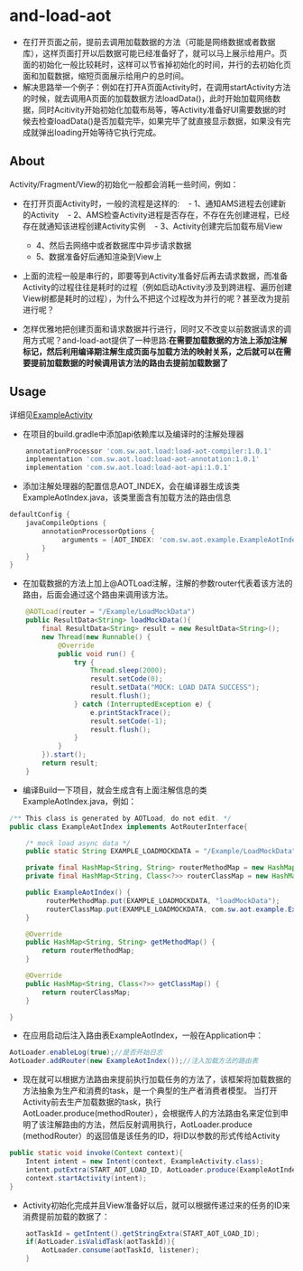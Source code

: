 and-load-aot
===============

- 在打开页面之前，提前去调用加载数据的方法（可能是网络数据或者数据库），这样页面打开以后数据可能已经准备好了，就可以马上展示给用户。页面的初始化一般比较耗时，这样可以节省掉初始化的时间，并行的去初始化页面和加载数据，缩短页面展示给用户的总时间。
- 解决思路举一个例子：例如在打开A页面Activity时，在调用startActivity方法的时候，就去调用A页面的加载数据方法loadData()，此时开始加载网络数据，同时Acitivity开始初始化加载布局等，等Activity准备好UI需要数据的时候去检查loadData()是否加载完毕，如果完毕了就直接显示数据，如果没有完成就弹出loading开始等待它执行完成。



About
-----

Activity/Fragment/View的初始化一般都会消耗一些时间，例如：
- 在打开页面Activity时，一般的流程是这样的:
    - 1、通知AMS进程去创建新的Activity
    - 2、AMS检查Activity进程是否存在，不存在先创建进程，已经存在就通知该进程创建Activity实例
    - 3、Activity创建完后加载布局View 
    - 4、然后去网络中或者数据库中异步请求数据
    - 5、数据准备好后通知渲染到View上
    
- 上面的流程一般是串行的，即要等到Activity准备好后再去请求数据，而准备Activity的过程往往是耗时的过程（例如启动Activity涉及到跨进程、遍历创建View树都是耗时的过程），为什么不把这个过程改为并行的呢？甚至改为提前进行呢？

- 怎样优雅地把创建页面和请求数据并行进行，同时又不改变以前数据请求的调用方式呢？and-load-aot提供了一种思路:**在需要加载数据的方法上添加注解标记，然后利用编译期注解生成页面与加载方法的映射关系，之后就可以在需要提前加载数据的时候调用该方法的路由去提前加载数据了**



Usage
-----

详细见[ExampleActivity](https://github.com/heimashi/and-load-aot/blob/master/example/src/main/java/com/sw/aot/example/ExampleActivity.java)

- 在项目的build.gradle中添加api依赖库以及编译时的注解处理器
```groovy
    annotationProcessor 'com.sw.aot.load:load-aot-compiler:1.0.1'
    implementation 'com.sw.aot.load:load-aot-annotation:1.0.1'
    implementation 'com.sw.aot.load:load-aot-api:1.0.1'
```

- 添加注解处理器的配置信息AOT_INDEX，会在编译器生成该类ExampleAotIndex.java，该类里面含有加载方法的路由信息
```groovy
defaultConfig {
    javaCompileOptions {
        annotationProcessorOptions {
             arguments = [AOT_INDEX: 'com.sw.aot.example.ExampleAotIndex']
        }
    }
}
```
    
- 在加载数据的方法上加上@AOTLoad注解，注解的参数router代表着该方法的路由，后面会通过这个路由来调用该方法。    
```java
    @AOTLoad(router = "/Example/LoadMockData")
    public ResultData<String> loadMockData(){
        final ResultData<String> result = new ResultData<String>();
        new Thread(new Runnable() {
            @Override
            public void run() {
                try {
                    Thread.sleep(2000);
                    result.setCode(0);
                    result.setData("MOCK: LOAD DATA SUCCESS");
                    result.flush();
                } catch (InterruptedException e) {
                    e.printStackTrace();
                    result.setCode(-1);
                    result.flush();
                }
            }
        }).start();
        return result;
    }
```

- 编译Build一下项目，就会生成含有上面注解信息的类ExampleAotIndex.java，例如：
```java
/** This class is generated by AOTLoad, do not edit. */
public class ExampleAotIndex implements AotRouterInterface{

    /* mock load async data */
    public static String EXAMPLE_LOADMOCKDATA = "/Example/LoadMockData";

    private final HashMap<String, String> routerMethodMap = new HashMap<String, String>();
    private final HashMap<String, Class<?>> routerClassMap = new HashMap<String, Class<?>>();

    public ExampleAotIndex() {
         routerMethodMap.put(EXAMPLE_LOADMOCKDATA, "loadMockData");
         routerClassMap.put(EXAMPLE_LOADMOCKDATA, com.sw.aot.example.ExampleActivity.class );
    }

    @Override
    public HashMap<String, String> getMethodMap() {
        return routerMethodMap;
    }

    @Override
    public HashMap<String, Class<?>> getClassMap() {
        return routerClassMap;
    }

}
```


- 在应用启动后注入路由表ExampleAotIndex，一般在Application中：
```java
AotLoader.enableLog(true);//是否开始日志
AotLoader.addRouter(new ExampleAotIndex());//注入加载方法的路由表
```


- 现在就可以根据方法路由来提前执行加载任务的方法了，该框架将加载数据的方法抽象为生产和消费的task，是一个典型的生产者消费者模型。
当打开Activity前去生产加载数据的task，执行AotLoader.produce(methodRouter），会根据传人的方法路由名来定位到申明了该注解路由的方法，然后反射调用执行，AotLoader.produce
(methodRouter）的返回值是该任务的ID，将ID以参数的形式传给Activity
```java
public static void invoke(Context context){
    Intent intent = new Intent(context, ExampleActivity.class);
    intent.putExtra(START_AOT_LOAD_ID, AotLoader.produce(ExampleAotIndex.EXAMPLE_LOADMOCKDATA));
    context.startActivity(intent);
}
```

- Activity初始化完成并且View准备好以后，就可以根据传递过来的任务的ID来消费提前加载的数据了：
```java
    aotTaskId = getIntent().getStringExtra(START_AOT_LOAD_ID);
    if(AotLoader.isValidTask(aotTaskId)){
        AotLoader.consume(aotTaskId, listener);
    }
```

